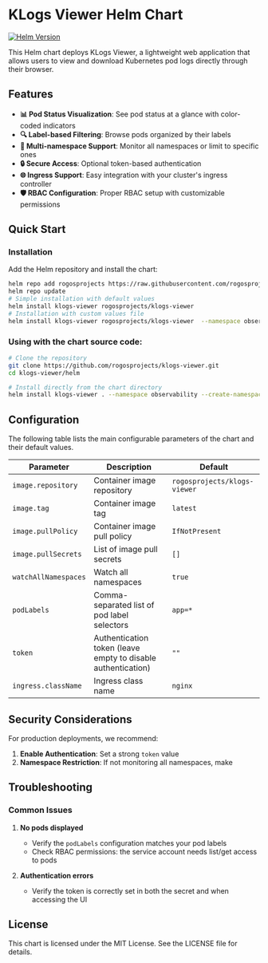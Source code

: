 # KLogs Viewer Helm Chart

[![Helm Version](https://img.shields.io/badge/helm-v3-blue)](https://helm.sh)

This Helm chart deploys KLogs Viewer, a lightweight web application that allows users to view and download Kubernetes pod logs directly through their browser.

## Features

- **📊 Pod Status Visualization**: See pod status at a glance with color-coded indicators
- **🔍 Label-based Filtering**: Browse pods organized by their labels
- **🔄 Multi-namespace Support**: Monitor all namespaces or limit to specific ones
- **🔒 Secure Access**: Optional token-based authentication
- **🌐 Ingress Support**: Easy integration with your cluster's ingress controller
- **🛡️ RBAC Configuration**: Proper RBAC setup with customizable permissions

## Quick Start


### Installation

Add the Helm repository and install the chart:

```bash
helm repo add rogosprojects https://raw.githubusercontent.com/rogosprojects/helm/master
helm repo update
# Simple installation with default values
helm install klogs-viewer rogosprojects/klogs-viewer
# Installation with custom values file
helm install klogs-viewer rogosprojects/klogs-viewer  --namespace observability --create-namespace --values values.yaml
```

### Using with the chart source code:

```bash
# Clone the repository
git clone https://github.com/rogosprojects/klogs-viewer.git
cd klogs-viewer/helm

# Install directly from the chart directory
helm install klogs-viewer . --namespace observability --create-namespace
```

## Configuration

The following table lists the main configurable parameters of the chart and their default values.

| Parameter | Description | Default |
|-----------|-------------|---------|
| `image.repository` | Container image repository | `rogosprojects/klogs-viewer` |
| `image.tag` | Container image tag | `latest` |
| `image.pullPolicy` | Container image pull policy | `IfNotPresent` |
| `image.pullSecrets` | List of image pull secrets | `[]` |
| `watchAllNamespaces` | Watch all namespaces | `true` |
| `podLabels` | Comma-separated list of pod label selectors | `app=*` |
| `token` | Authentication token (leave empty to disable authentication) | `""` |
| `ingress.className` | Ingress class name | `nginx` |

## Security Considerations

For production deployments, we recommend:

1. **Enable Authentication**: Set a strong `token` value
2. **Namespace Restriction**: If not monitoring all namespaces, make

## Troubleshooting

### Common Issues

1. **No pods displayed**
   - Verify the `podLabels` configuration matches your pod labels
   - Check RBAC permissions: the service account needs list/get access to pods

3. **Authentication errors**
   - Verify the token is correctly set in both the secret and when accessing the UI


## License

This chart is licensed under the MIT License. See the LICENSE file for details.

